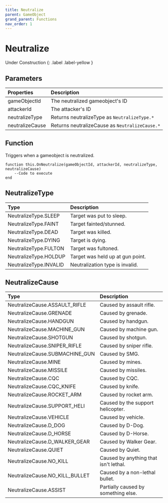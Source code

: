 ```yaml
---
title: Neutralize
parent: GameObject
grand_parent: Functions
nav_order: 1
---
```


# Neutralize
Under Construction
{: .label .label-yellow }

## Parameters

|Properties|Description|
|:-|:-|
|gameObjectId|The neutralized gameobject's ID|
|attackerId|The attacker's ID|
|neutralizeType|Returns neutralizeType as `NeutralizeType.*`|
|neutralizeCause|Returns neutralizeCause as `NeutralizeCause.*`|

## Function

Triggers when a gameobject is neutralized.

```
function this.OnNeutralize(gameObjectId, attackerId, neutralizeType, neutralizeCause) 
	--Code to execute
end
```

## NeutralizeType

|Type|Description|
|:-|:-|
|NeutralizeType.SLEEP|Target was put to sleep.|
|NeutralizeType.FAINT|Target fainted/stunned.|
|NeutralizeType.DEAD|Target was killed.|
|NeutralizeType.DYING|Target is dying.|
|NeutralizeType.FULTON|Target was fultoned.|
|NeutralizeType.HOLDUP|Target was held up at gun point.|
|NeutralizeType.INVALID|Neutralization type is invalid.|

## NeutralizeCause

|Type|Description|
|:-|:-|
|NeutralizeCause.ASSAULT_RIFLE|Caused by assault rifle.|
|NeutralizeCause.GRENADE|Caused by grenade.|
|NeutralizeCause.HANDGUN|Caused by handgun.|
|NeutralizeCause.MACHINE_GUN|Caused by machine gun.|
|NeutralizeCause.SHOTGUN|Caused by shotgun.|
|NeutralizeCause.SNIPER_RIFLE|Caused by sniper rifle.|
|NeutralizeCause.SUBMACHINE_GUN|Caused by SMG.|
|NeutralizeCause.MINE|Caused by mines.|
|NeutralizeCause.MISSILE|Caused by missiles.|
|NeutralizeCause.CQC|Caused by CQC.|
|NeutralizeCause.CQC_KNIFE|Caused by knife.|
|NeutralizeCause.ROCKET_ARM|Caused by rocket arm.|
|NeutralizeCause.SUPPORT_HELI|Caused by the support helicopter.|
|NeutralizeCause.VEHICLE|Caused by vehicle.|
|NeutralizeCause.D_DOG|Caused by D-Dog.|
|NeutralizeCause.D_HORSE|Caused by D-Horse.|
|NeutralizeCause.D_WALKER_GEAR|Caused by Walker Gear.|
|NeutralizeCause.QUIET|Caused by Quiet.|
|NeutralizeCause.NO_KILL|Caused by anything that isn't lethal.|
|NeutralizeCause.NO_KILL_BULLET|Caused by a non-lethal bullet.|
|NeutralizeCause.ASSIST|Partially caused by something else.|
